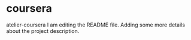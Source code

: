 # coursera
atelier-coursera
I am editing the README file. Adding some more details about the project description.
